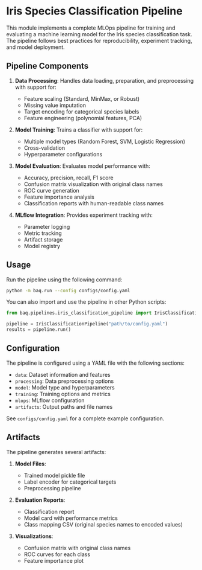 # Iris Species Classification Pipeline

This module implements a complete MLOps pipeline for training and evaluating a machine learning model for the Iris species classification task. The pipeline follows best practices for reproducibility, experiment tracking, and model deployment.

## Pipeline Components

1. **Data Processing**: Handles data loading, preparation, and preprocessing with support for:
   - Feature scaling (Standard, MinMax, or Robust)
   - Missing value imputation
   - Target encoding for categorical species labels
   - Feature engineering (polynomial features, PCA)

2. **Model Training**: Trains a classifier with support for:
   - Multiple model types (Random Forest, SVM, Logistic Regression)
   - Cross-validation
   - Hyperparameter configurations

3. **Model Evaluation**: Evaluates model performance with:
   - Accuracy, precision, recall, F1 score
   - Confusion matrix visualization with original class names
   - ROC curve generation
   - Feature importance analysis
   - Classification reports with human-readable class names

4. **MLflow Integration**: Provides experiment tracking with:
   - Parameter logging
   - Metric tracking
   - Artifact storage
   - Model registry

## Usage

Run the pipeline using the following command:

```bash
python -m baq.run --config configs/config.yaml
```

You can also import and use the pipeline in other Python scripts:

```python
from baq.pipelines.iris_classification_pipeline import IrisClassificationPipeline

pipeline = IrisClassificationPipeline("path/to/config.yaml")
results = pipeline.run()
```

## Configuration

The pipeline is configured using a YAML file with the following sections:

- `data`: Dataset information and features
- `processing`: Data preprocessing options
- `model`: Model type and hyperparameters
- `training`: Training options and metrics
- `mlops`: MLflow configuration
- `artifacts`: Output paths and file names

See `configs/config.yaml` for a complete example configuration.

## Artifacts

The pipeline generates several artifacts:

1. **Model Files**:
   - Trained model pickle file
   - Label encoder for categorical targets
   - Preprocessing pipeline

2. **Evaluation Reports**:
   - Classification report
   - Model card with performance metrics
   - Class mapping CSV (original species names to encoded values)

3. **Visualizations**:
   - Confusion matrix with original class names
   - ROC curves for each class
   - Feature importance plot 
